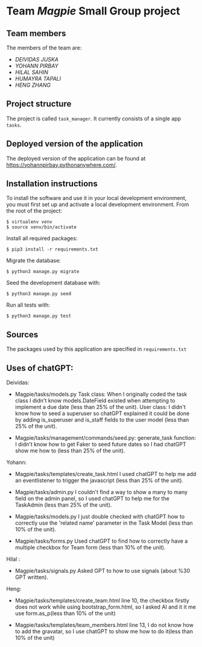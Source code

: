 # Team *Magpie* Small Group project

## Team members
The members of the team are:
- *DEIVIDAS JUSKA*
- *YOHANN PIRBAY*
- *HILAL SAHIN*
- *HUMAYRA TAPALI*
- *HENG ZHANG*

## Project structure
The project is called `task_manager`.  It currently consists of a single app `tasks`.

## Deployed version of the application
The deployed version of the application can be found at https://yohannpirbay.pythonanywhere.com/.

## Installation instructions
To install the software and use it in your local development environment, you must first set up and activate a local development environment.  From the root of the project:

```
$ virtualenv venv
$ source venv/bin/activate
```

Install all required packages:

```
$ pip3 install -r requirements.txt
```

Migrate the database:

```
$ python3 manage.py migrate
```

Seed the development database with:

```
$ python3 manage.py seed
```

Run all tests with:
```
$ python3 manage.py test
```


## Sources
The packages used by this application are specified in `requirements.txt`

## Uses of chatGPT:

Deividas:

- Magpie/tasks/models.py Task class: When I originally coded the task class I didn't know models.DateField existed when attempting to implement a due date (less than 25% of the unit). User class: I didn't know how to seed a superuser so chatGPT explained it could be done by adding is_superuser and is_staff fields to the user model (less than 25% of the unit).

- Magpie/tasks/management/commands/seed.py: generate_task function: I didn't know how to get Faker to seed future dates so I had chatGPT show me how to (less than 25% of the unit).


Yohann:

- Magpie/tasks/templates/create_task.html I used chatGPT to help me add an eventlistener to trigger the javascript (less than 25% of the unit).

- Magpie/tasks/admin.py I couldn't find a way to show a many to many field on the admin panel, so I used chatGPT to help me for the TaskAdmin (less than 25% of the unit).

- Magpie/tasks/models.py I just double checked with chatGPT how to correctly use the 'related name' parameter in the Task Model (less than 10% of the unit).

- Magpie/tasks/forms.py Used chatGPT to find how to correctly have a multiple checkbox for Team form (less than 10% of the unit).

Hilal :

- Magpie/tasks/signals.py Asked GPT to how to use signals (about %30 GPT written).

Heng:
- Magpie/tasks/templates/create_team.html line 10, the checkbox firstly does not work while using bootstrap_form.html, so I asked AI and it it me use  form.as_p(less than 10% of the unit)

- Magpie/tasks/templates/team_members.html line 13, I do not know how to add the gravatar, so I use chatGPT to show me how to do it(less than 10% of the unit)
